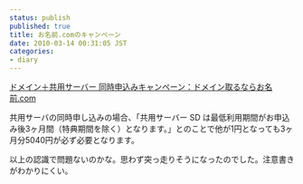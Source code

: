 ```yaml
---
status: publish
published: true
title: お名前.comのキャンペーン
date: 2010-03-14 00:31:05 JST
categories:
- diary
---
```

<a href="http://www.onamae.com/server/campaign/simulregist/?btn_id_topflash=svr_simul_100308">ドメイン＋共用サーバー 同時申込みキャンペーン：ドメイン取るならお名前.com</a>

共用サーバの同時申し込みの場合、「共用サーバー SD は最低利用期間がお申込み後3ヶ月間（特典期間を除く）となります。」とのことで他が1円となっても3ヶ月分5040円が必ず必要となります。

以上の認識で問題ないのかな。思わず突っ走りそうになったのでした。注意書きがわかりにくい。
